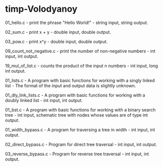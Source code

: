 # timp-Volodyanoy
01_hello.c - print the phrase "Hello World!" - string input, string output.

02_sum.c - print x + y - double input, double output.

03_pow.c - print x^y - double input, double output.

09_count_not_negative.c - print the number of non-negative numbers - int input, int output.

19_mul_of_list.c - counts the product of the input n numbers - int input, long int output.

01_lists.c - A program with basic functions for working with a singly linked list - The format of the input and output data is slightly unknown.

01_dly_link_lists.c - A program with basic functions for working with a doubly linked list - int input, int output.

01_bst.c - A program with basic functions for working with a binary search tree - int input, schematic tree with nodes whose values are of type int output.

01_width_bypass.c - A program for traversing a tree in width - int input, int output.

02_direct_bypass.c - Program for direct tree traversal - int input, int output.

03_reverse_bypass.c - Program for reverse tree traversal - int input, int output.
